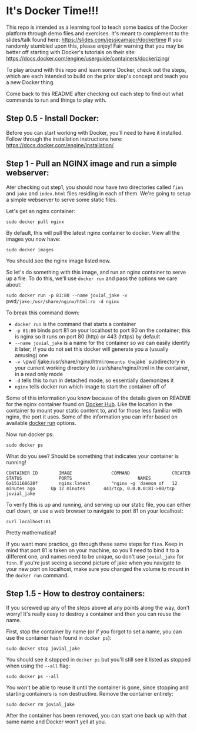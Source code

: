# It's Docker Time!!!

This repo is intended as a learning tool to teach some basics of the Docker platform through demo files and exercises. It's meant to complement to the slides/talk found here: https://slides.com/jessicamajor/dockertime If you randomly stumbled upon this, please enjoy! Fair warning that you may be better off starting with Docker's tutorials on their site: https://docs.docker.com/engine/userguide/containers/dockerizing/

To play around with this repo and learn some Docker, check out the steps, which are each intended to build on the prior step's concept and teach you a new Docker thing.

Come back to this README after checking out each step to find out what commands to run and things to play with.

## Step 0.5 - Install Docker:

Before you can start working with Docker, you'll need to have it installed. Follow through the installation instructions here: https://docs.docker.com/engine/installation/

## Step 1 - Pull an NGINX image and run a simple webserver:

Ater checking out step1, you should now have two directories called `finn` and `jake` and `index.html` files residing in each of them. We're going to setup a simple webserver to serve some static files.

Let's get an nginx container:

`sudo docker pull nginx`

By default, this will pull the latest nginx container to docker. View all the images you now have:

`sudo docker images`

You should see the nginx image listed now.

So let's do something with this image, and run an nginx container to serve up a file. To do this, we'll use `docker run` and pass the options we care about:

`sudo docker run -p 81:80 --name jovial_jake -v `pwd`/jake:/usr/share/nginx/html:ro -d nginx`

To break this command down:

* `docker run` is the command that starts a container
* `-p 81:80` binds port 81 on your localhost to port 80 on the container; this is nginx so it runs on port 80 (http) or 443 (https) by default
* `--name jovial_jake` is a name for the container so we can easily identify it later; if you do not set this docker will generate you a (usually amusing) one
* `-v \`pwd\`/jake:/usr/share/nginx/html:ro` mounts the `jake` subdirectory in your current working directory to /usr/share/nginx/html in the container, in a read only mode
* `-d` tells this to run in detached mode, so essentially daemonizes it
* `nginx` tells docker run which image to start the container off of

Some of this information you know because of the details given on README for the nginx container found on [Docker Hub](https://hub.docker.com). Like the location in the container to mount your static content to, and for those less familiar with nginx, the port it uses. Some of the information you can infer based on available [docker run](https://docs.docker.com/engine/reference/commandline/run/) options.

Now run docker ps:

`sudo docker ps`

What do you see? Should be something that indicates your container is running!

```
CONTAINER ID        IMAGE               COMMAND                CREATED             STATUS              PORTS                         NAMES
6a151168628f        nginx:latest        "nginx -g 'daemon of   12 minutes ago      Up 12 minutes       443/tcp, 0.0.0.0:81->80/tcp   jovial_jake 
```

To verify this is up and running, and serving up our static file, you can either curl down, or use a web browser to navigate to port 81 on your localhost:

`curl localhost:81`

Pretty mathematical!

If you want more practice, go through these same steps for `finn`. Keep in mind that port 81 is taken on your machine, so you'll need to bind it to a different one, and names need to be unique, so don't use `jovial_jake` for `finn`. If you're just seeing a second picture of jake when you navigate to your new port on localhost, make sure you changed the volume to mount in the `docker run` command.

## Step 1.5 - How to destroy containers:

If you screwed up any of the steps above at any points along the way, don't worry! It's really easy to destroy a container and then you can reuse the name.

First, stop the container by name (or if you forgot to set a name, you can use the container hash found in `docker ps`):

`sudo docker stop jovial_jake`

You should see it stopped in `docker ps` but you'll still see it listed as stopped when using the `--all` flag:

`sudo docker ps --all`

You won't be able to reuse it until the container is gone, since stopping and starting containers is non destructive. Remove the container entirely:

`sudo docker rm jovial_jake`

After the container has been removed, you can start one back up with that same name and Docker won't yell at you.
